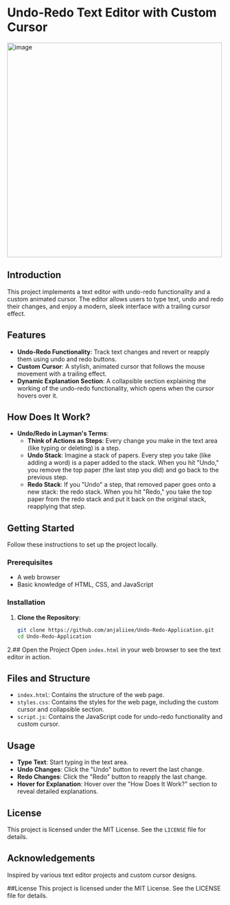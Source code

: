 # Undo-Redo Text Editor with Custom Cursor
<img src="https://github.com/user-attachments/assets/c8bb56d2-c75f-40f7-b813-7aad004d74cc" alt="image" width="500" height="500">

## Introduction
This project implements a text editor with undo-redo functionality and a custom animated cursor. The editor allows users to type text, undo and redo their changes, and enjoy a modern, sleek interface with a trailing cursor effect.

## Features
- **Undo-Redo Functionality**: Track text changes and revert or reapply them using undo and redo buttons.
- **Custom Cursor**: A stylish, animated cursor that follows the mouse movement with a trailing effect.
- **Dynamic Explanation Section**: A collapsible section explaining the working of the undo-redo functionality, which opens when the cursor hovers over it.

## How Does It Work?
- **Undo/Redo in Layman's Terms**:
  - **Think of Actions as Steps**: Every change you make in the text area (like typing or deleting) is a step.
  - **Undo Stack**: Imagine a stack of papers. Every step you take (like adding a word) is a paper added to the stack. When you hit "Undo," you remove the top paper (the last step you did) and go back to the previous step.
  - **Redo Stack**: If you "Undo" a step, that removed paper goes onto a new stack: the redo stack. When you hit "Redo," you take the top paper from the redo stack and put it back on the original stack, reapplying that step.

## Getting Started
Follow these instructions to set up the project locally.

### Prerequisites
- A web browser
- Basic knowledge of HTML, CSS, and JavaScript

### Installation
1. **Clone the Repository**:
   ```sh
   git clone https://github.com/anjaliiee/Undo-Redo-Application.git
   cd Undo-Redo-Application
   ```
2.## Open the Project
Open `index.html` in your web browser to see the text editor in action.

## Files and Structure
- `index.html`: Contains the structure of the web page.
- `styles.css`: Contains the styles for the web page, including the custom cursor and collapsible section.
- `script.js`: Contains the JavaScript code for undo-redo functionality and custom cursor.

## Usage
- **Type Text**: Start typing in the text area.
- **Undo Changes**: Click the "Undo" button to revert the last change.
- **Redo Changes**: Click the "Redo" button to reapply the last change.
- **Hover for Explanation**: Hover over the "How Does It Work?" section to reveal detailed explanations.

## License
This project is licensed under the MIT License. See the `LICENSE` file for details.

## Acknowledgements
Inspired by various text editor projects and custom cursor designs.

##License
This project is licensed under the MIT License. See the LICENSE file for details.



